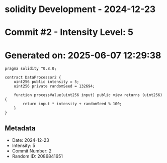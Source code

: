 ﻿# solidity Development - 2024-12-23
# Commit #2 - Intensity Level: 5
# Generated on: 2025-06-07 12:29:38
```solidity
pragma solidity ^0.8.0;

contract DataProcessor2 {
    uint256 public intensity = 5;
    uint256 private randomSeed = 132694;

    function processValue(uint256 input) public view returns (uint256) {
        return input * intensity + randomSeed % 100;
    }
}
```
## Metadata
- Date: 2024-12-23
- Intensity: 5
- Commit Number: 2
- Random ID: 2086841651
